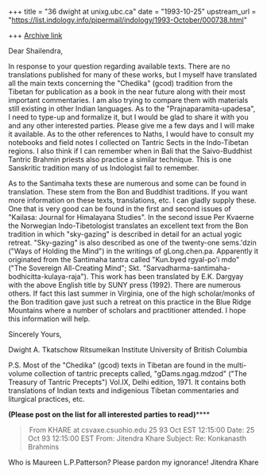 +++
title = "36 dwight at unixg.ubc.ca"
date = "1993-10-25"
upstream_url = "https://list.indology.info/pipermail/indology/1993-October/000738.html"

+++
[Archive link](https://list.indology.info/pipermail/indology/1993-October/000738.html)

Dear Shailendra,

In response to your question regarding available texts. There are no
translations published for many of these works, but I myself have
translated all the main texts concerning the "Chedika" (gcod) tradition
from the Tibetan for publication as a book in the near future along with
their most important commentaries. I am also trying to compare them with
materials still existing in other Indian languages. As to the
"Prajnaparamita-upadesa", I need to type-up and formalize it, but I would
be glad to share it with you and any other interested parties. Please give
me a few days and I will make it available. As to the other references to
Naths, I would have to consult my notebooks and field notes I collected on
Tantric Sects in the Indo-Tibetan regions. I also think if I can remember
when in Bali that the Saivo-Buddhist Tantric Brahmin priests also practice
a similar technique. This is one Sanskritic tradition many of us Indologist
fail to remember. 

As to the Santimaha texts these are numerous and some can be found in
translation. These stem from the Bon and Buddhist traditions. If you want
more information on these texts, translations, etc. I can gladly supply
these. One that is very good can be found in the first and second issues of
"Kailasa: Journal for Himalayana Studies". In the second issue Per Kvaerne
the Norwegian Indo-Tibetologist translates an excellent text from the Bon
tradition in which "sky-gazing" is described in detail for an actual yogic
retreat. "Sky-gazing" is also described as one of the twenty-one sems.'dzin
("Ways of Holding the Mind") in the writings of gLong.chen.pa. Apparently
it originated from the Santimaha tantra called "Kun.byed rgyal-po'i mdo"
("The Sovereign All-Creating Mind"; Skt.
"Sarvadharma-santimaha-bodhicitta-kulaya-raja"). This work has been
translated by E.K. Dargyay with the above English title by SUNY press
(1992). There are numerous others. If fact this last summer in Virginia,
one of the high scholar/monks of the Bon tradition gave just such a retreat
on this practice in the Blue Ridge Mountains where a number of scholars and
practitioner attended.
I hope this information will help.

Sincerely Yours,

Dwight A. Tkatschow
Ritsumeikan Institute
University of British Columbia



P.S. Most of the "Chedika" (gcod) texts in Tibetan are found in the
multi-volume collection of tantric precepts called, "gDams.ngag.mdzod"
("The Treasury of Tantric Precepts") Vol.IX, Delhi edition, 1971. It
contains both translations of Indian texts and indigenious Tibetan
commentaries and liturgical practices, etc.

********(Please post on the list for all interested parties to read)************




> From KHARE at csvaxe.csuohio.edu 25 93 Oct EST 12:15:00
Date: 25 Oct 93 12:15:00 EST
From: Jitendra Khare <KHARE at csvaxe.csuohio.edu>
Subject: Re: Konkanasth Brahmins

Who is Maureen L.P.Patterson? Please pardon my ignorance!
Jitendra Khare







